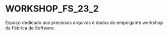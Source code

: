 # WORKSHOP_FS_23_2

Espaço dedicado aos preciosos arquivos e dados do empolgante workshop da Fábrica de Software.
